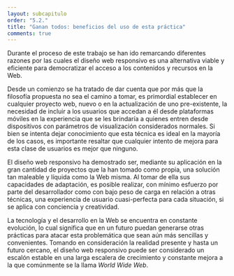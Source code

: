 ```yaml
---
layout: subcapitulo
order: "5.2."
title: "Ganan todos: beneficios del uso de esta práctica"
comments: true
---
```


Durante el proceso de este trabajo se han ido remarcando diferentes razones por las cuales el diseño web responsivo es una alternativa viable y eficiente para democratizar el acceso a los contenidos y recursos en la Web.

Desde un comienzo se ha tratado de dar cuenta que por más que la filosofía propuesta no sea el camino a tomar, es primordial establecer en cualquier proyecto web, nuevo o en la actualización de uno pre-existente, la necesidad de incluir a los usuarios que accedan a él desde plataformas móviles en la experiencia que se les brindaría a quienes entren desde dispositivos con parámetros de visualización considerados normales. Si bien se intenta dejar conocimiento que esta técnica es ideal en la mayoría de los casos, es importante resaltar que cualquier intento de mejora para esta clase de usuarios es mejor que ninguno.

El diseño web responsivo ha demostrado ser, mediante su aplicación en la gran cantidad de proyectos que la han tomado como propia, una solución tan maleable y líquida como la Web misma. Al tomar de ella sus capacidades de adaptación, es posible realizar, con mínimo esfuerzo por parte del desarrollador como con bajo peso de carga en relación a otras técnicas, una experiencia de usuario cuasi-perfecta para cada situación, si se aplica con conciencia y creatividad.

La tecnología y el desarrollo en la Web se encuentra en constante evolución, lo cual significa que en un futuro puedan generarse otras prácticas para atacar esta problemática que sean aún más sencillas y convenientes. Tomando en consideración la realidad presente y hasta un futuro cercano, el diseño web responsivo puede ser considerado un escalón estable en una larga escalera de crecimiento y constante mejora a la que comúnmente se la llama _World Wide Web_.
